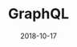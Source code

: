 ---
id: 4
title: GraphQL
tag: graphql
date: "2018-10-17"
image: ../src/images/icons/graphql.svg
pagetype: tech
---